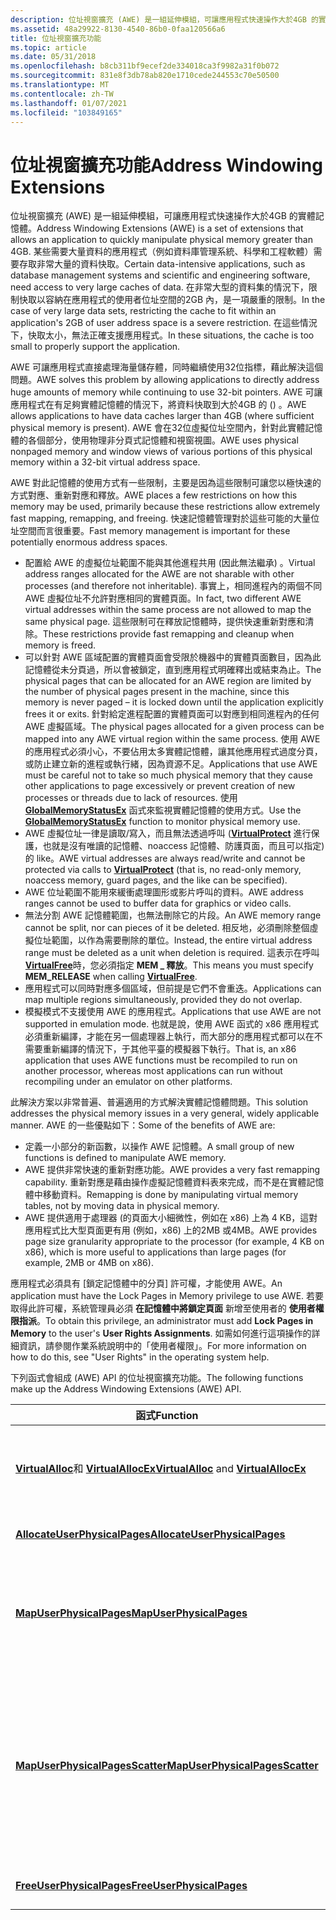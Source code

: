 ```yaml
---
description: 位址視窗擴充 (AWE) 是一組延伸模組，可讓應用程式快速操作大於4GB 的實體記憶體。
ms.assetid: 48a29922-8130-4540-86b0-0faa120566a6
title: 位址視窗擴充功能
ms.topic: article
ms.date: 05/31/2018
ms.openlocfilehash: b8cb311bf9ecef2de334018ca3f9982a31f0b072
ms.sourcegitcommit: 831e8f3db78ab820e1710cede244553c70e50500
ms.translationtype: MT
ms.contentlocale: zh-TW
ms.lasthandoff: 01/07/2021
ms.locfileid: "103849165"
---
```

# <a name="address-windowing-extensions"></a><span data-ttu-id="a8d22-103">位址視窗擴充功能</span><span class="sxs-lookup"><span data-stu-id="a8d22-103">Address Windowing Extensions</span></span>

<span data-ttu-id="a8d22-104">位址視窗擴充 (AWE) 是一組延伸模組，可讓應用程式快速操作大於4GB 的實體記憶體。</span><span class="sxs-lookup"><span data-stu-id="a8d22-104">Address Windowing Extensions (AWE) is a set of extensions that allows an application to quickly manipulate physical memory greater than 4GB.</span></span> <span data-ttu-id="a8d22-105">某些需要大量資料的應用程式（例如資料庫管理系統、科學和工程軟體）需要存取非常大量的資料快取。</span><span class="sxs-lookup"><span data-stu-id="a8d22-105">Certain data-intensive applications, such as database management systems and scientific and engineering software, need access to very large caches of data.</span></span> <span data-ttu-id="a8d22-106">在非常大型的資料集的情況下，限制快取以容納在應用程式的使用者位址空間的2GB 內，是一項嚴重的限制。</span><span class="sxs-lookup"><span data-stu-id="a8d22-106">In the case of very large data sets, restricting the cache to fit within an application's 2GB of user address space is a severe restriction.</span></span> <span data-ttu-id="a8d22-107">在這些情況下，快取太小，無法正確支援應用程式。</span><span class="sxs-lookup"><span data-stu-id="a8d22-107">In these situations, the cache is too small to properly support the application.</span></span>

<span data-ttu-id="a8d22-108">AWE 可讓應用程式直接處理海量儲存體，同時繼續使用32位指標，藉此解決這個問題。</span><span class="sxs-lookup"><span data-stu-id="a8d22-108">AWE solves this problem by allowing applications to directly address huge amounts of memory while continuing to use 32-bit pointers.</span></span> <span data-ttu-id="a8d22-109">AWE 可讓應用程式在有足夠實體記憶體的情況下，將資料快取到大於4GB 的 () 。</span><span class="sxs-lookup"><span data-stu-id="a8d22-109">AWE allows applications to have data caches larger than 4GB (where sufficient physical memory is present).</span></span> <span data-ttu-id="a8d22-110">AWE 會在32位虛擬位址空間內，針對此實體記憶體的各個部分，使用物理非分頁式記憶體和視窗視圖。</span><span class="sxs-lookup"><span data-stu-id="a8d22-110">AWE uses physical nonpaged memory and window views of various portions of this physical memory within a 32-bit virtual address space.</span></span>

<span data-ttu-id="a8d22-111">AWE 對此記憶體的使用方式有一些限制，主要是因為這些限制可讓您以極快速的方式對應、重新對應和釋放。</span><span class="sxs-lookup"><span data-stu-id="a8d22-111">AWE places a few restrictions on how this memory may be used, primarily because these restrictions allow extremely fast mapping, remapping, and freeing.</span></span> <span data-ttu-id="a8d22-112">快速記憶體管理對於這些可能的大量位址空間而言很重要。</span><span class="sxs-lookup"><span data-stu-id="a8d22-112">Fast memory management is important for these potentially enormous address spaces.</span></span>

-   <span data-ttu-id="a8d22-113">配置給 AWE 的虛擬位址範圍不能與其他進程共用 (因此無法繼承) 。</span><span class="sxs-lookup"><span data-stu-id="a8d22-113">Virtual address ranges allocated for the AWE are not sharable with other processes (and therefore not inheritable).</span></span> <span data-ttu-id="a8d22-114">事實上，相同進程內的兩個不同 AWE 虛擬位址不允許對應相同的實體頁面。</span><span class="sxs-lookup"><span data-stu-id="a8d22-114">In fact, two different AWE virtual addresses within the same process are not allowed to map the same physical page.</span></span> <span data-ttu-id="a8d22-115">這些限制可在釋放記憶體時，提供快速重新對應和清除。</span><span class="sxs-lookup"><span data-stu-id="a8d22-115">These restrictions provide fast remapping and cleanup when memory is freed.</span></span>
-   <span data-ttu-id="a8d22-116">可以針對 AWE 區域配置的實體頁面會受限於機器中的實體頁面數目，因為此記憶體從未分頁過，所以會被鎖定，直到應用程式明確釋出或結束為止。</span><span class="sxs-lookup"><span data-stu-id="a8d22-116">The physical pages that can be allocated for an AWE region are limited by the number of physical pages present in the machine, since this memory is never paged – it is locked down until the application explicitly frees it or exits.</span></span> <span data-ttu-id="a8d22-117">針對給定進程配置的實體頁面可以對應到相同進程內的任何 AWE 虛擬區域。</span><span class="sxs-lookup"><span data-stu-id="a8d22-117">The physical pages allocated for a given process can be mapped into any AWE virtual region within the same process.</span></span> <span data-ttu-id="a8d22-118">使用 AWE 的應用程式必須小心，不要佔用太多實體記憶體，讓其他應用程式過度分頁，或防止建立新的進程或執行緒，因為資源不足。</span><span class="sxs-lookup"><span data-stu-id="a8d22-118">Applications that use AWE must be careful not to take so much physical memory that they cause other applications to page excessively or prevent creation of new processes or threads due to lack of resources.</span></span> <span data-ttu-id="a8d22-119">使用 [**GlobalMemoryStatusEx**](/windows/win32/api/sysinfoapi/nf-sysinfoapi-globalmemorystatusex) 函式來監視實體記憶體的使用方式。</span><span class="sxs-lookup"><span data-stu-id="a8d22-119">Use the [**GlobalMemoryStatusEx**](/windows/win32/api/sysinfoapi/nf-sysinfoapi-globalmemorystatusex) function to monitor physical memory use.</span></span>
-   <span data-ttu-id="a8d22-120">AWE 虛擬位址一律是讀取/寫入，而且無法透過呼叫 ([**VirtualProtect**](/windows/win32/api/memoryapi/nf-memoryapi-virtualprotect) 進行保護，也就是沒有唯讀的記憶體、noaccess 記憶體、防護頁面，而且可以指定) 的 like。</span><span class="sxs-lookup"><span data-stu-id="a8d22-120">AWE virtual addresses are always read/write and cannot be protected via calls to [**VirtualProtect**](/windows/win32/api/memoryapi/nf-memoryapi-virtualprotect) (that is, no read-only memory, noaccess memory, guard pages, and the like can be specified).</span></span>
-   <span data-ttu-id="a8d22-121">AWE 位址範圍不能用來緩衝處理圖形或影片呼叫的資料。</span><span class="sxs-lookup"><span data-stu-id="a8d22-121">AWE address ranges cannot be used to buffer data for graphics or video calls.</span></span>
-   <span data-ttu-id="a8d22-122">無法分割 AWE 記憶體範圍，也無法刪除它的片段。</span><span class="sxs-lookup"><span data-stu-id="a8d22-122">An AWE memory range cannot be split, nor can pieces of it be deleted.</span></span> <span data-ttu-id="a8d22-123">相反地，必須刪除整個虛擬位址範圍，以作為需要刪除的單位。</span><span class="sxs-lookup"><span data-stu-id="a8d22-123">Instead, the entire virtual address range must be deleted as a unit when deletion is required.</span></span> <span data-ttu-id="a8d22-124">這表示在呼叫 [**VirtualFree**](/windows/win32/api/memoryapi/nf-memoryapi-virtualfree)時，您必須指定 **MEM \_ 釋放**。</span><span class="sxs-lookup"><span data-stu-id="a8d22-124">This means you must specify **MEM\_RELEASE** when calling [**VirtualFree**](/windows/win32/api/memoryapi/nf-memoryapi-virtualfree).</span></span>
-   <span data-ttu-id="a8d22-125">應用程式可以同時對應多個區域，但前提是它們不會重迭。</span><span class="sxs-lookup"><span data-stu-id="a8d22-125">Applications can map multiple regions simultaneously, provided they do not overlap.</span></span>
-   <span data-ttu-id="a8d22-126">模擬模式不支援使用 AWE 的應用程式。</span><span class="sxs-lookup"><span data-stu-id="a8d22-126">Applications that use AWE are not supported in emulation mode.</span></span> <span data-ttu-id="a8d22-127">也就是說，使用 AWE 函式的 x86 應用程式必須重新編譯，才能在另一個處理器上執行，而大部分的應用程式都可以在不需要重新編譯的情況下，于其他平臺的模擬器下執行。</span><span class="sxs-lookup"><span data-stu-id="a8d22-127">That is, an x86 application that uses AWE functions must be recompiled to run on another processor, whereas most applications can run without recompiling under an emulator on other platforms.</span></span>

<span data-ttu-id="a8d22-128">此解決方案以非常普遍、普遍適用的方式解決實體記憶體問題。</span><span class="sxs-lookup"><span data-stu-id="a8d22-128">This solution addresses the physical memory issues in a very general, widely applicable manner.</span></span> <span data-ttu-id="a8d22-129">AWE 的一些優點如下：</span><span class="sxs-lookup"><span data-stu-id="a8d22-129">Some of the benefits of AWE are:</span></span>

-   <span data-ttu-id="a8d22-130">定義一小部分的新函數，以操作 AWE 記憶體。</span><span class="sxs-lookup"><span data-stu-id="a8d22-130">A small group of new functions is defined to manipulate AWE memory.</span></span>
-   <span data-ttu-id="a8d22-131">AWE 提供非常快速的重新對應功能。</span><span class="sxs-lookup"><span data-stu-id="a8d22-131">AWE provides a very fast remapping capability.</span></span> <span data-ttu-id="a8d22-132">重新對應是藉由操作虛擬記憶體資料表來完成，而不是在實體記憶體中移動資料。</span><span class="sxs-lookup"><span data-stu-id="a8d22-132">Remapping is done by manipulating virtual memory tables, not by moving data in physical memory.</span></span>
-   <span data-ttu-id="a8d22-133">AWE 提供適用于處理器 (的頁面大小細微性，例如在 x86) 上為 4 KB，這對應用程式比大型頁面更有用 (例如，x86) 上的2MB 或4MB。</span><span class="sxs-lookup"><span data-stu-id="a8d22-133">AWE provides page size granularity appropriate to the processor (for example, 4 KB on x86), which is more useful to applications than large pages (for example, 2MB or 4MB on x86).</span></span>

<span data-ttu-id="a8d22-134">應用程式必須具有 [鎖定記憶體中的分頁] 許可權，才能使用 AWE。</span><span class="sxs-lookup"><span data-stu-id="a8d22-134">An application must have the Lock Pages in Memory privilege to use AWE.</span></span> <span data-ttu-id="a8d22-135">若要取得此許可權，系統管理員必須 **在記憶體中將鎖定頁面** 新增至使用者的 **使用者權限指派**。</span><span class="sxs-lookup"><span data-stu-id="a8d22-135">To obtain this privilege, an administrator must add **Lock Pages in Memory** to the user's **User Rights Assignments**.</span></span> <span data-ttu-id="a8d22-136">如需如何進行這項操作的詳細資訊，請參閱作業系統說明中的「使用者權限」。</span><span class="sxs-lookup"><span data-stu-id="a8d22-136">For more information on how to do this, see "User Rights" in the operating system help.</span></span>

<span data-ttu-id="a8d22-137">下列函式會組成 (AWE) API 的位址視窗擴充功能。</span><span class="sxs-lookup"><span data-stu-id="a8d22-137">The following functions make up the Address Windowing Extensions (AWE) API.</span></span>



| <span data-ttu-id="a8d22-138">函式</span><span class="sxs-lookup"><span data-stu-id="a8d22-138">Function</span></span>                                                                          | <span data-ttu-id="a8d22-139">描述</span><span class="sxs-lookup"><span data-stu-id="a8d22-139">Description</span></span>                                                                                                                                                                                                                                               |
|-----------------------------------------------------------------------------------|-----------------------------------------------------------------------------------------------------------------------------------------------------------------------------------------------------------------------------------------------------------|
| <span data-ttu-id="a8d22-140">[**VirtualAlloc**](/windows/win32/api/memoryapi/nf-memoryapi-virtualalloc)和 [ **VirtualAllocEx**](/windows/win32/api/memoryapi/nf-memoryapi-virtualallocex)</span><span class="sxs-lookup"><span data-stu-id="a8d22-140">[**VirtualAlloc**](/windows/win32/api/memoryapi/nf-memoryapi-virtualalloc) and [**VirtualAllocEx**](/windows/win32/api/memoryapi/nf-memoryapi-virtualallocex)</span></span> | <span data-ttu-id="a8d22-141">使用 **記憶體 \_ 實體**，保留要用於 AWE 的部分虛擬位址空間。</span><span class="sxs-lookup"><span data-stu-id="a8d22-141">Reserve a portion of virtual address space to use for AWE, using **MEM\_PHYSICAL**.</span></span>                                                                                                                                                                       |
| [<span data-ttu-id="a8d22-142">**AllocateUserPhysicalPages**</span><span class="sxs-lookup"><span data-stu-id="a8d22-142">**AllocateUserPhysicalPages**</span></span>](/windows/win32/api/memoryapi/nf-memoryapi-allocateuserphysicalpages)                    | <span data-ttu-id="a8d22-143">配置要搭配 AWE 使用的實體記憶體。</span><span class="sxs-lookup"><span data-stu-id="a8d22-143">Allocate physical memory for use with AWE.</span></span>                                                                                                                                                                                                                |
| [<span data-ttu-id="a8d22-144">**MapUserPhysicalPages**</span><span class="sxs-lookup"><span data-stu-id="a8d22-144">**MapUserPhysicalPages**</span></span>](/windows/win32/api/memoryapi/nf-memoryapi-mapuserphysicalpages)                              | <span data-ttu-id="a8d22-145">將) AWE 虛擬位址對應 (或使其失效，並放到以 [**AllocateUserPhysicalPages**](/windows/win32/api/memoryapi/nf-memoryapi-allocateuserphysicalpages)取得的任何實體頁面上。</span><span class="sxs-lookup"><span data-stu-id="a8d22-145">Map (or invalidate) AWE virtual addresses onto any set of physical pages obtained with [**AllocateUserPhysicalPages**](/windows/win32/api/memoryapi/nf-memoryapi-allocateuserphysicalpages).</span></span>                                                                                                    |
| [<span data-ttu-id="a8d22-146">**MapUserPhysicalPagesScatter**</span><span class="sxs-lookup"><span data-stu-id="a8d22-146">**MapUserPhysicalPagesScatter**</span></span>](/windows/desktop/api/WinBase/nf-winbase-mapuserphysicalpagesscatter)                | <span data-ttu-id="a8d22-147">將) AWE 虛擬位址對應 (或使其在以 [**AllocateUserPhysicalPages**](/windows/win32/api/memoryapi/nf-memoryapi-allocateuserphysicalpages)取得的任何實體頁面上失效，但使用 [**MapUserPhysicalPages**](/windows/win32/api/memoryapi/nf-memoryapi-mapuserphysicalpages)所提供的更細微控制。</span><span class="sxs-lookup"><span data-stu-id="a8d22-147">Map (or invalidate) AWE virtual addresses onto any set of physical pages obtained with [**AllocateUserPhysicalPages**](/windows/win32/api/memoryapi/nf-memoryapi-allocateuserphysicalpages), but with finer control than that provided by [**MapUserPhysicalPages**](/windows/win32/api/memoryapi/nf-memoryapi-mapuserphysicalpages).</span></span> |
| [<span data-ttu-id="a8d22-148">**FreeUserPhysicalPages**</span><span class="sxs-lookup"><span data-stu-id="a8d22-148">**FreeUserPhysicalPages**</span></span>](/windows/win32/api/memoryapi/nf-memoryapi-freeuserphysicalpages)                            | <span data-ttu-id="a8d22-149">用於 AWE 的可用實體記憶體。</span><span class="sxs-lookup"><span data-stu-id="a8d22-149">Free physical memory that was used for AWE.</span></span>                                                                                                                                                                                                               |



 

 

 
